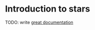 # Introduction to stars

TODO: write [great documentation](http://jacobian.org/writing/great-documentation/what-to-write/)
